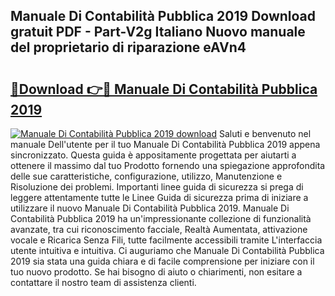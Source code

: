 ## Manuale Di Contabilità Pubblica 2019 Download gratuit PDF - Part-V2g Italiano Nuovo manuale del proprietario di riparazione eAVn4

# <h2><a href="http://dfbph2.blite.top/?on=Manuale+Di+Contabilit%c3%a0+Pubblica+2019">🔗Download 👉🔴 Manuale Di Contabilità Pubblica 2019</a></h2>

[![Manuale Di Contabilità Pubblica 2019 download](https://i.imgur.com/lujVjoI.png)](http://dfbph2.blite.top/?on=Manuale+Di+Contabilit%c3%a0+Pubblica+2019)
Saluti e benvenuto nel manuale Dell'utente per il tuo Manuale Di Contabilità Pubblica 2019 appena sincronizzato. Questa guida è appositamente progettata per aiutarti a ottenere il massimo dal tuo Prodotto fornendo una spiegazione approfondita delle sue caratteristiche, configurazione, utilizzo, Manutenzione e Risoluzione dei problemi. Importanti linee guida di sicurezza si prega di leggere attentamente tutte le Linee Guida di sicurezza prima di iniziare a utilizzare il nuovo Manuale Di Contabilità Pubblica 2019. Manuale Di Contabilità Pubblica 2019 ha un'impressionante collezione di funzionalità avanzate, tra cui riconoscimento facciale, Realtà Aumentata, attivazione vocale e Ricarica Senza Fili, tutte facilmente accessibili tramite L'interfaccia utente intuitiva e intuitiva. Ci auguriamo che Manuale Di Contabilità Pubblica 2019 sia stata una guida chiara e di facile comprensione per iniziare con il tuo nuovo prodotto. Se hai bisogno di aiuto o chiarimenti, non esitare a contattare il nostro team di assistenza clienti.
